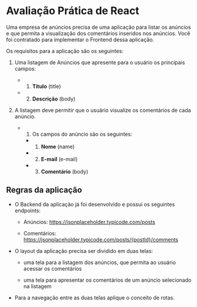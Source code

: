 
# Avaliação Prática de React

Uma empresa de anúncios precisa de uma aplicação para listar os anúncios e que
permita a visualização dos comentários inseridos nos anúncios. Você foi contratado
para implementar o Frontend dessa aplicação.

Os requisitos para a aplicação são os seguintes:
1. Uma listagem de Anúncios que apresente para o usuário os principais campos:

    - 1. **Título** (title)
    - 2. **Descrição** (body)

2. A listagem deve permitir que o usuário visualize os comentários de cada anúncio.

    - 1. Os campos do anúncio são os seguintes:

        - 1. **Nome** (name)
        - 2. **E-mail** (e-mail)
        - 3. **Comentário** (body)

## Regras da aplicação

- O Backend da aplicação já foi desenvolvido e possui os seguintes endpoints:

    - Anúncios: https://jsonplaceholder.typicode.com/posts

    - Comentários: https://jsonplaceholder.typicode.com/posts/{postId}/comments

- O layout da aplicação precisa ser dividido em duas telas:

    - uma tela para a listagem dos anúncios, que permita ao usuário acessar os comentários

    - uma tela para apresentar os comentários de um anúncio selecionado na listagem

- Para a navegação entre as duas telas aplique o conceito de rotas.
